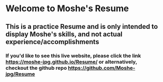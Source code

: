# Welcome to Moshe's Resume

## This is a practice Resume and is only intended to display Moshe's skills, and not actual experience/accomplishments

### If you'd like to see this live website, please click the link https://moshe-jpg.github.io/Resume/ or alternatively, checkout the github repo https://github.com/Moshe-jpg/Resume

###
